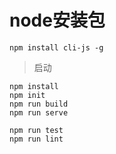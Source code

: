 # node安装包
```
npm install cli-js -g

```

> 启动
```
npm install
npm init
npm run build
npm run serve

npm run test
npm run lint
```
